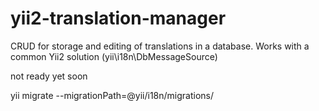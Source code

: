 # yii2-translation-manager
CRUD for storage and editing of translations in a database. Works with a common Yii2 solution (yii\i18n\DbMessageSource)

not ready yet
soon

yii migrate --migrationPath=@yii/i18n/migrations/
